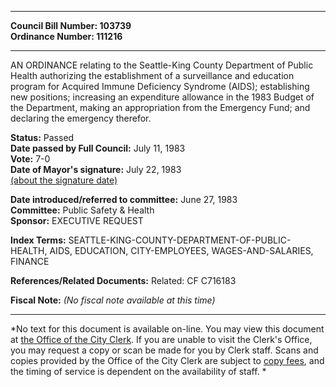 * * * * *  
  
**Council Bill Number: [](#h0)[](#h2)103739**   
**Ordinance Number: 111216**  
  
* * * * *  
  
AN ORDINANCE relating to the Seattle-King County Department of Public Health authorizing the establishment of a surveillance and education program for Acquired Immune Deficiency Syndrome (AIDS); establishing new positions; increasing an expenditure allowance in the 1983 Budget of the Department, making an appropriation from the Emergency Fund; and declaring the emergency therefor.  
  
**Status:** Passed   
**Date passed by Full Council:** July 11, 1983   
**Vote:** 7-0   
**Date of Mayor's signature:** July 22, 1983   
[(about the signature date)](/~public/approvaldate.htm)   
  
  
**Date introduced/referred to committee:** June 27, 1983   
**Committee:** Public Safety & Health   
**Sponsor:** EXECUTIVE REQUEST   
  
**Index Terms:** SEATTLE-KING-COUNTY-DEPARTMENT-OF-PUBLIC-HEALTH, AIDS, EDUCATION, CITY-EMPLOYEES, WAGES-AND-SALARIES, FINANCE  
  
**References/Related Documents:** Related: CF C716183  
  
**Fiscal Note:** *(No fiscal note available at this time)*  
  
* * * * *  
  
*No text for this document is available on-line. You may view this document at [the Office of the City Clerk](http://www.seattle.gov/leg/clerk/contactUs.htm). If you are unable to visit the Clerk's Office, you may request a copy or scan be made for you by Clerk staff. Scans and copies provided by the Office of the City Clerk are subject to [copy fees](http://clerk.seattle.gov/~public/clerkfees.htm), and the timing of service is dependent on the availability of staff. *  
  
  
